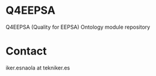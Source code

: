 # Q4EEPSA
Q4EEPSA (Quality for EEPSA) Ontology module repository

# Contact
iker.esnaola at tekniker.es
